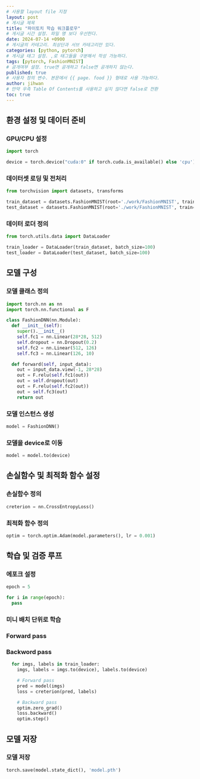 ```yaml
---
# 사용할 layout file 지정
layout: post
# 게시글 제목
title: "파이토치 학습 워크플로우"
# 게시글 시간 설정. 파일 명 보다 우선한다.
date: 2024-07-14 +0900
# 게시글의 카테고리. 최상단과 서브 카테고리만 있다.
categories: [python, pytorch]
# 게시글 태그 설정. ,로 태그들을 구분해서 작성 가능하다.
tags: [pytorch, FashionMNIST]
# 공개여부 설정. true면 공개하고 false면 공개하지 않는다.
published: true
# 사용자 정의 변수. 본문에서 {{ page. food }} 형태로 사용 가능하다.
author: jihwan
# 만약 우측 Table Of Contents를 사용하고 싶지 않다면 false로 전환
toc: true
---
```


## 환경 설정 및 데이터 준비

### GPU/CPU 설정
```python
import torch

device = torch.device("cuda:0" if torch.cuda.is_available() else 'cpu')
```

### 데이터셋 로딩 및 전처리
```python
from torchvision import datasets, transforms

train_dataset = datasets.FashionMNIST(root='./work/FashionMNIST', train=True, download=True, transform = transforms.ToTensor())
test_dataset = datasets.FashionMNIST(root='./work/FashionMNIST', train=False, download=True, transform = transforms.ToTensor())

```

### 데이터 로더 정의
```python
from torch.utils.data import DataLoader

train_loader = DataLoader(train_dataset, batch_size=100)
test_loader = DataLoader(test_dataset, batch_size=100)
```

## 모델 구성

### 모델 클래스 정의
```python
import torch.nn as nn
import torch.nn.functional as F

class FashionDNN(nn.Module):
  def __init__(self):
    super().__init__()
    self.fc1 = nn.Linear(28*28, 512)
    self.dropout = nn.Dropout(0.2)
    self.fc2 = nn.Linear(512, 126)
    self.fc3 = nn.Linear(126, 10)

  def forward(self, input_data):
    out = input_data.view(-1, 28*28)
    out = F.relu(self.fc1(out))
    out = self.dropout(out)
    out = F.relu(self.fc2(out))
    out = self.fc3(out)
    return out
```

### 모델 인스턴스 생성
```python
model = FashionDNN()
```


### 모델을 device로 이동
```python
model = model.to(device)
```

## 손실함수 및 최적화 함수 설정

### 손실함수 정의 
```python
creterion = nn.CrossEntropyLoss()
```


### 최적화 함수 정의
```python
optim = torch.optim.Adam(model.parameters(), lr = 0.001)
```


## 학습 및 검증 루프

### 에포크 설정
```python
epoch = 5

for i in range(epoch):
  pass

```


### 미니 배치 단위로 학습
### Forward pass
### Backword pass
```python
  for imgs, labels in train_loader:
    imgs, labels = imgs.to(device), labels.to(device)

    # Forward pass
    pred = model(imgs)
    loss = creterion(pred, labels)

    # Backward pass
    optim.zero_grad()
    loss.backward()
    optim.step()
```

## 모델 저장

### 모델 저장
```python
torch.save(model.state_dict(), 'model.pth')
```

